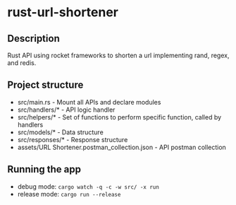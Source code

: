 # rust-url-shortener

## Description
Rust API using rocket frameworks to shorten a url implementing rand, regex, and redis.

## Project structure
- src/main.rs - Mount all APIs and declare modules
- src/handlers/* - API logic handler
- src/helpers/* - Set of functions to perform specific function, called by handlers
- src/models/* - Data structure
- src/responses/* - Response structure
- assets/URL Shortener.postman_collection.json - API postman collection

## Running the app
- debug mode: `cargo watch -q -c -w src/ -x run`
- release mode: `cargo run --release`
  
